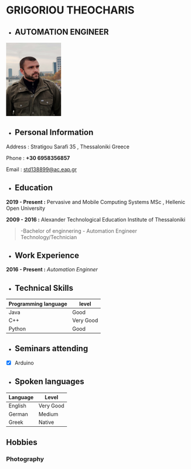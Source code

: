 # GRIGORIOU THEOCHARIS
 - ## AUTOMATION ENGINEER 
<img src="PHOTO.jpg" height="200" width="150">


 - ## Personal Information

Address : Stratigou Sarafi 35 , Thessaloniki Greece

Phone   : **+30 6958356857**

Email   : std138899@ac.eap.gr


 - ## Education

**2019 - Present :** Pervasive and Mobile Computing Systems MSc , Hellenic Open University


**2009 - 2016    :** Alexander Technological Education Institute of Thessaloniki

> -Bachelor of enginnering - Automation Engineer Technology/Technician

 - ## Work Experience

**2016 - Present :** *Automation Enginner*

   
 - ## Technical Skills

| Programming language | level | 
| ------------- | ------------- | 
| Java | Good | 
| C++ | Very Good  | 
| Python  | Good | 

 - ## Seminars attending
- [x] Arduino

 - ## Spoken languages
  Language | Level
------------ | -------------
 English | Very Good
 German  | Medium
 Greek   | Native

## Hobbies

### Photography



